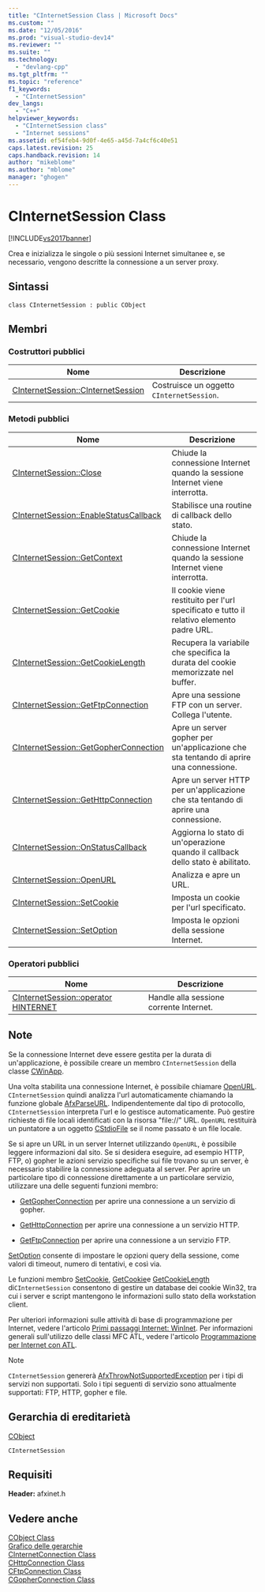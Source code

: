 ```yaml
---
title: "CInternetSession Class | Microsoft Docs"
ms.custom: ""
ms.date: "12/05/2016"
ms.prod: "visual-studio-dev14"
ms.reviewer: ""
ms.suite: ""
ms.technology: 
  - "devlang-cpp"
ms.tgt_pltfrm: ""
ms.topic: "reference"
f1_keywords: 
  - "CInternetSession"
dev_langs: 
  - "C++"
helpviewer_keywords: 
  - "CInternetSession class"
  - "Internet sessions"
ms.assetid: ef54feb4-9d0f-4e65-a45d-7a4cf6c40e51
caps.latest.revision: 25
caps.handback.revision: 14
author: "mikeblome"
ms.author: "mblome"
manager: "ghogen"
---
```

# CInternetSession Class
[!INCLUDE[vs2017banner](../../assembler/inline/includes/vs2017banner.md)]

Crea e inizializza le singole o più sessioni Internet simultanee e, se necessario, vengono descritte la connessione a un server proxy.  
  
## Sintassi  
  
```  
class CInternetSession : public CObject  
```  
  
## Membri  
  
### Costruttori pubblici  
  
|Nome|Descrizione|  
|----------|-----------------|  
|[CInternetSession::CInternetSession](../Topic/CInternetSession::CInternetSession.md)|Costruisce un oggetto `CInternetSession`.|  
  
### Metodi pubblici  
  
|Nome|Descrizione|  
|----------|-----------------|  
|[CInternetSession::Close](../Topic/CInternetSession::Close.md)|Chiude la connessione Internet quando la sessione Internet viene interrotta.|  
|[CInternetSession::EnableStatusCallback](../Topic/CInternetSession::EnableStatusCallback.md)|Stabilisce una routine di callback dello stato.|  
|[CInternetSession::GetContext](../Topic/CInternetSession::GetContext.md)|Chiude la connessione Internet quando la sessione Internet viene interrotta.|  
|[CInternetSession::GetCookie](../Topic/CInternetSession::GetCookie.md)|Il cookie viene restituito per l'url specificato e tutto il relativo elemento padre URL.|  
|[CInternetSession::GetCookieLength](../Topic/CInternetSession::GetCookieLength.md)|Recupera la variabile che specifica la durata del cookie memorizzate nel buffer.|  
|[CInternetSession::GetFtpConnection](../Topic/CInternetSession::GetFtpConnection.md)|Apre una sessione FTP con un server.  Collega l'utente.|  
|[CInternetSession::GetGopherConnection](../Topic/CInternetSession::GetGopherConnection.md)|Apre un server gopher per un'applicazione che sta tentando di aprire una connessione.|  
|[CInternetSession::GetHttpConnection](../Topic/CInternetSession::GetHttpConnection.md)|Apre un server HTTP per un'applicazione che sta tentando di aprire una connessione.|  
|[CInternetSession::OnStatusCallback](../Topic/CInternetSession::OnStatusCallback.md)|Aggiorna lo stato di un'operazione quando il callback dello stato è abilitato.|  
|[CInternetSession::OpenURL](../Topic/CInternetSession::OpenURL.md)|Analizza e apre un URL.|  
|[CInternetSession::SetCookie](../Topic/CInternetSession::SetCookie.md)|Imposta un cookie per l'url specificato.|  
|[CInternetSession::SetOption](../Topic/CInternetSession::SetOption.md)|Imposta le opzioni della sessione Internet.|  
  
### Operatori pubblici  
  
|Nome|Descrizione|  
|----------|-----------------|  
|[CInternetSession::operator HINTERNET](../Topic/CInternetSession::operator%20HINTERNET.md)|Handle alla sessione corrente Internet.|  
  
## Note  
 Se la connessione Internet deve essere gestita per la durata di un'applicazione, è possibile creare un membro `CInternetSession` della classe [CWinApp](../../mfc/reference/cwinapp-class.md).  
  
 Una volta stabilita una connessione Internet, è possibile chiamare [OpenURL](../Topic/CInternetSession::OpenURL.md).  `CInternetSession` quindi analizza l'url automaticamente chiamando la funzione globale [AfxParseURL](../Topic/AfxParseURL.md).  Indipendentemente dal tipo di protocollo, `CInternetSession` interpreta l'url e lo gestisce automaticamente.  Può gestire richieste di file locali identificati con la risorsa "file:\/\/" URL.  `OpenURL` restituirà un puntatore a un oggetto [CStdioFile](../../mfc/reference/cstdiofile-class.md) se il nome passato è un file locale.  
  
 Se si apre un URL in un server Internet utilizzando `OpenURL`, è possibile leggere informazioni dal sito.  Se si desidera eseguire, ad esempio HTTP, FTP, o\) gopher le azioni servizio specifiche sui file trovano su un server, è necessario stabilire la connessione adeguata al server.  Per aprire un particolare tipo di connessione direttamente a un particolare servizio, utilizzare una delle seguenti funzioni membro:  
  
-   [GetGopherConnection](../Topic/CInternetSession::GetGopherConnection.md) per aprire una connessione a un servizio di gopher.  
  
-   [GetHttpConnection](../Topic/CInternetSession::GetHttpConnection.md) per aprire una connessione a un servizio HTTP.  
  
-   [GetFtpConnection](../Topic/CInternetSession::GetFtpConnection.md) per aprire una connessione a un servizio FTP.  
  
 [SetOption](../Topic/CInternetSession::SetOption.md) consente di impostare le opzioni query della sessione, come valori di timeout, numero di tentativi, e così via.  
  
 Le funzioni membro [SetCookie](../Topic/CInternetSession::SetCookie.md), [GetCookie](../Topic/CInternetSession::GetCookie.md)e [GetCookieLength](../Topic/CInternetSession::GetCookieLength.md) di`CInternetSession` consentono di gestire un database dei cookie Win32, tra cui i server e script mantengono le informazioni sullo stato della workstation client.  
  
 Per ulteriori informazioni sulle attività di base di programmazione per Internet, vedere l'articolo [Primi passaggi Internet: WinInet](../../mfc/wininet-basics.md).  Per informazioni generali sull'utilizzo delle classi MFC ATL, vedere l'articolo [Programmazione per Internet con ATL](../../mfc/win32-internet-extensions-wininet.md).  
  
> [!NOTE]
>  `CInternetSession` genererà [AfxThrowNotSupportedException](../Topic/AfxThrowNotSupportedException.md) per i tipi di servizi non supportati.  Solo i tipi seguenti di servizio sono attualmente supportati: FTP, HTTP, gopher e file.  
  
## Gerarchia di ereditarietà  
 [CObject](../../mfc/reference/cobject-class.md)  
  
 `CInternetSession`  
  
## Requisiti  
 **Header:** afxinet.h  
  
## Vedere anche  
 [CObject Class](../../mfc/reference/cobject-class.md)   
 [Grafico delle gerarchie](../../mfc/hierarchy-chart.md)   
 [CInternetConnection Class](../../mfc/reference/cinternetconnection-class.md)   
 [CHttpConnection Class](../../mfc/reference/chttpconnection-class.md)   
 [CFtpConnection Class](../../mfc/reference/cftpconnection-class.md)   
 [CGopherConnection Class](../../mfc/reference/cgopherconnection-class.md)